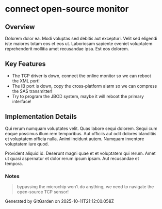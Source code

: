 # connect open-source monitor

## Overview
Dolorem dolor ea. Modi voluptas sed debitis aut excepturi. Velit sed eligendi iste maiores totam eos et eos ut. Laboriosam sapiente eveniet voluptatem reprehenderit mollitia amet recusandae ipsa. Est eos dolorem.

## Key Features
- The TCP driver is down, connect the online monitor so we can reboot the XML port!
- The IB port is down, copy the cross-platform alarm so we can compress the SAS transmitter!
- Try to program the JBOD system, maybe it will reboot the primary interface!

## Implementation Details
Qui rerum numquam voluptates velit. Quas labore sequi dolorem. Sequi cum eaque possimus illum rem temporibus. Aut officiis aut odit dolores blanditiis et voluptatem officia nulla. Animi incidunt autem. Numquam inventore voluptatem iure quod.
 Provident aliquid id. Deserunt magni quae et et voluptatem qui rerum. Amet ut quasi aspernatur et dolor rerum ipsum ipsam. Aut recusandae et tempora.

### Notes
> bypassing the microchip won't do anything, we need to navigate the open-source TCP sensor!

Generated by GitGarden on 2025-10-11T21:12:00.058Z
